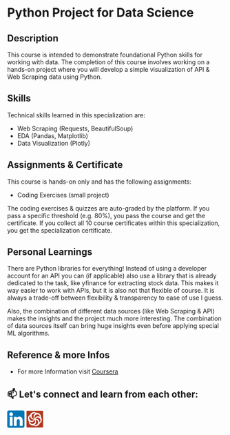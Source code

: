 # Python Project for Data Science

## Description
This course is intended to demonstrate foundational Python skills for working with data. The completion of this course involves working on a hands-on project where you will develop a simple visualization of API & Web Scraping data using Python.

## Skills
Technical skills learned in this specialization are:
- Web Scraping (Requests, BeautifulSoup)
- EDA (Pandas, Matplotlib)
- Data Visualization (Plotly)


## Assignments & Certificate
This course is hands-on only and has the following assignments:
- Coding Exercises (small project)

The coding exercises & quizzes are auto-graded by the platform. If you pass a specific threshold (e.g. 80%), you pass the course and get the certificate. If you collect all 10 course certificates within this specialization, you get the specialization certificate.

## Personal Learnings
There are Python libraries for everything! Instead of using a developer account for an API you can (if applicable) also use a library that is already dedicated to the task, like yfinance for extracting stock data. This makes it way easier to work with APIs, but it is also not that flexible of course. It is always a trade-off between flexibility & transparency to ease of use I guess.

Also, the combination of different data sources (like Web Scraping & API) makes the insights and the project much more interesting. The combination of data sources itself can bring huge insights even before applying special ML algorithms.

## Reference & more Infos
- For more Information visit [Coursera](https://www.coursera.org/learn/python-project-for-data-science?specialization=ibm-data-science)

## 📫 Let's connect and learn from each other:

[<img src="https://github.com/kevin-goetz/kevin-goetz/blob/main/LinkedIn Logo.png" height="40em" align="center" alt="Connect with Me on LinkedIn" title="Connect with Me on LinkedIn"/>](https://linkedin.com/in/kgötz) [<img src="https://github.com/kevin-goetz/kevin-goetz/blob/main/Codewars Logo.svg" height="40em" align="center" alt="Connect with Me on Codewars" title="Connect with Me on Codewars"/>](https://www.codewars.com/users/kevin-goetz)

